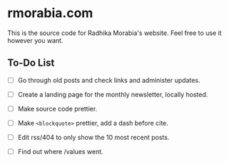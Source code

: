 rmorabia.com
==

This is the source code for Radhika Morabia's website. Feel free to use it however you want.

To-Do List
--

- [ ] Go through old posts and check links and administer updates.

- [ ] Create a landing page for the monthly newsletter, locally hosted.

- [ ] Make source code prettier.

- [ ] Make ```<blockquote>``` prettier, add a dash before cite.

- [ ] Edit rss/404 to only show the 10 most recent posts.

- [ ] Find out where /values went.
